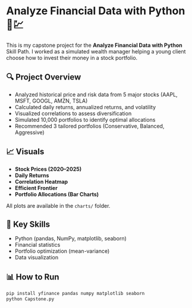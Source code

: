# Analyze Financial Data with Python 🧠💹

This is my capstone project for the **Analyze Financial Data with Python** Skill Path. I worked as a simulated wealth manager helping a young client choose how to invest their money in a stock portfolio.

## 🔍 Project Overview

- Analyzed historical price and risk data from 5 major stocks (AAPL, MSFT, GOOGL, AMZN, TSLA)
- Calculated daily returns, annualized returns, and volatility
- Visualized correlations to assess diversification
- Simulated 10,000 portfolios to identify optimal allocations
- Recommended 3 tailored portfolios (Conservative, Balanced, Aggressive)

## 📈 Visuals

- **Stock Prices (2020–2025)**  
- **Daily Returns**  
- **Correlation Heatmap**  
- **Efficient Frontier**  
- **Portfolio Allocations (Bar Charts)**

All plots are available in the `charts/` folder.

## 💼 Key Skills

- Python (pandas, NumPy, matplotlib, seaborn)
- Financial statistics
- Portfolio optimization (mean-variance)
- Data visualization

## 📊 How to Run

```bash
pip install yfinance pandas numpy matplotlib seaborn
python Capstone.py

